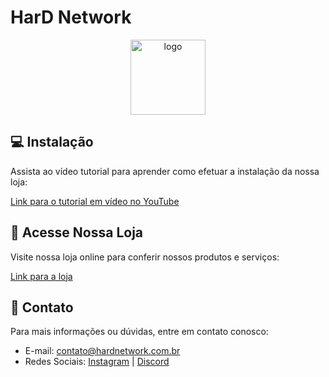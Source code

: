 # HarD Network

<center>
  <img src="https://i.imgur.com/rwGcsAP.png" width=120 height=120 alt="logo">
</center>
  
## 💻 Instalação
Assista ao vídeo tutorial para aprender como efetuar a instalação da nossa loja:

[Link para o tutorial em vídeo no YouTube](https://www.youtube.com/watch?v=O77Q1cT84sE)

## 🛒 Acesse Nossa Loja

Visite nossa loja online para conferir nossos produtos e serviços:

[Link para a loja](https://hardnetwork.com.br)

## 🤝 Contato

Para mais informações ou dúvidas, entre em contato conosco:

- E-mail: <contato@hardnetwork.com.br>
- Redes Sociais: [Instagram](https://instagram.com/hard.network/) | [Discord](https://discord.gg/UhRJkPj9d4)
